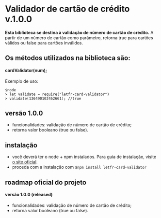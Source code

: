 # Validador de cartão de crédito v.1.0.0

**Esta biblioteca se destina à validação de número de cartão de crédito.**
A partir de um número de cartão como parâmetro, retorna true para cartões válidos ou false para cartões inválidos.


## Os métodos utilizados na biblioteca são:

#### **cardValidator(num);**

Exemplo de uso:

```
$node
> let validate = require("letfr-card-validator")
> validate(136490102462661); //true
```


## versão 1.0.0

- funcionalidades: validação de número de cartão de crédito;
- retorna valor booleano (true ou false).


## instalação

- você deverá ter o node + npm instalados. Para guia de instalação, visite [o site oficial](https://www.npmjs.com/get-npm).
- proceda com a instalação com `$npm install letfr-card-validator`


## roadmap oficial do projeto

#### versão 1.0.0 (released)
- funcionalidades: validação de número de cartão de crédito;
- retorna valor booleano (true ou false).